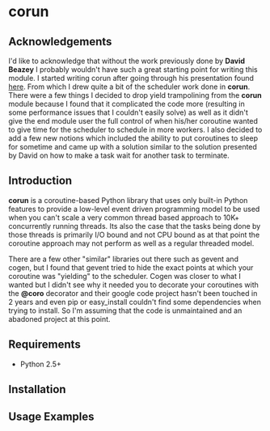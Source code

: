 corun
=====

Acknowledgements
----------------

I'd like to acknowledge that without the work previously done by 
**David Beazey** I probably wouldn't have such a great starting point for writing
this module. I started writing corun after going through his presentation found 
[here](http://www.dabeaz.com/coroutines/). From which I drew quite a bit of the 
scheduler work done in **corun**. There were a few things I decided to drop 
yield trampolining from the **corun** module because I found that it complicated 
the code more (resulting in some performance issues that I couldn't easily 
solve) as well as it didn't give the end module user the full control of when 
his/her coroutine wanted to give time for the scheduler to schedule in more 
workers. I also decided to add a few new notions which included the ability to 
put coroutines to sleep for sometime and came up with a solution similar to the 
solution presented by David on how to make a task wait for another task to 
terminate.

Introduction
------------

**corun** is a coroutine-based Python library that uses only built-in Python 
features to provide a low-level event driven programming model to be used when 
you can't scale a very common thread based approach to 10K+ concurrently 
running threads. Its also the case that the tasks being done by those threads is 
primarily I/O bound and not CPU bound as at that point the coroutine approach 
may not perform as well as a regular threaded model. 

There are a few other "similar" libraries out there such as gevent and cogen, 
but I found that gevent tried to hide the exact points at which your coroutine
was "yielding" to the scheduler. Cogen was closer to what I wanted but I didn't 
see why it needed you to decorate your coroutines with the **@coro** decorator
and their google code project hasn't been touched in 2 years and even pip or
easy_install couldn't find some dependencies when trying to install. So I'm 
assuming that the code is unmaintained and an abadoned project at this point.


Requirements
------------

   * Python 2.5+

Installation
------------


Usage Examples
--------------

